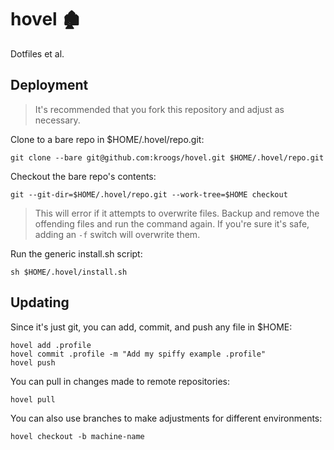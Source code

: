 # hovel 🏚

Dotfiles et al.

## Deployment

> It's recommended that you fork this repository and adjust as necessary.

Clone to a bare repo in $HOME/.hovel/repo.git:

```shell
git clone --bare git@github.com:kroogs/hovel.git $HOME/.hovel/repo.git
```

Checkout the bare repo's contents:

```shell
git --git-dir=$HOME/.hovel/repo.git --work-tree=$HOME checkout 
```

> This will error if it attempts to overwrite files. Backup and remove the offending
> files and run the command again. If you're sure it's safe, adding an ```-f``` switch
> will overwrite them.

Run the generic install.sh script:

```shell
sh $HOME/.hovel/install.sh
```

## Updating

Since it's just git, you can add, commit, and push any file in $HOME:
```shell
hovel add .profile
hovel commit .profile -m "Add my spiffy example .profile"
hovel push
```

You can pull in changes made to remote repositories:
```shell
hovel pull
```

You can also use branches to make adjustments for different environments:
```shell
hovel checkout -b machine-name
```
